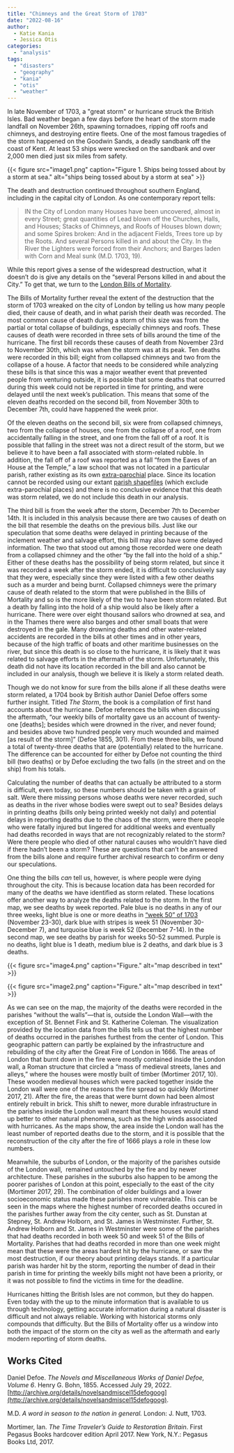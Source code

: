 ```yaml
---
title: "Chimneys and the Great Storm of 1703"
date: "2022-08-16"
author:
  - Katie Kania
  - Jessica Otis
categories: 
  - "analysis"
tags: 
  - "disasters"
  - "geography"
  - "kania"
  - "otis"
  - "weather"
---
```


In late November of 1703, a "great storm" or hurricane struck the British Isles. Bad weather began a few days before the heart of the storm made landfall on November 26th, spawning tornadoes, ripping off roofs and chimneys, and destroying entire fleets. One of the most famous tragedies of the storm happened on the Goodwin Sands, a deadly sandbank off the coast of Kent. At least 53 ships were wrecked on the sandbank and over 2,000 men died just six miles from safety.

{{< figure src="image1.png" caption="Figure 1. Ships being tossed about by a storm at sea." alt="ships being tossed about by a storm at sea" >}}

The death and destruction continued throughout southern England, including in the capital city of London. As one contemporary report tells:

> IN the City of London many Houses have been uncovered, almost in every Street; great quantities of Lead blown off the Churches, Halls, and Houses; Stacks of Chimneys, and Roofs of Houses blown down; and some Spires broken: And in the adjacent Fields, Trees tore up by the Roots. And several Persons killed in and about the City. In the River the Lighters were forced from their Anchors; and Barges laden with Corn and Meal sunk (M.D. 1703, 19).

While this report gives a sense of the widespread destruction, what it doesn’t do is give any details on the “several Persons killed in and about the City.” To get that, we turn to the [London Bills of Mortality](https://deathbynumbers.org/2022/01/31/the-london-bills-of-mortality/).

The Bills of Mortality further reveal the extent of the destruction that the storm of 1703 wreaked on the city of London by telling us how many people died, their cause of death, and in what parish their death was recorded. The most common cause of death during a storm of this size was from the partial or total collapse of buildings, especially chimneys and roofs. These causes of death were recorded in three sets of bills around the time of the hurricane. The first bill records these causes of death from November 23rd to November 30th, which was when the storm was at its peak. Ten deaths were recorded in this bill; eight from collapsed chimneys and two from the collapse of a house. A factor that needs to be considered while analyzing these bills is that since this was a major weather event that prevented people from venturing outside, it is possible that some deaths that occurred during this week could not be reported in time for printing, and were delayed until the next week’s publication. This means that some of the eleven deaths recorded on the second bill, from November 30th to December 7th, could have happened the week prior. 

Of the eleven deaths on the second bill, six were from collapsed chimneys, two from the collapse of houses, one from the collapse of a roof, one from accidentally falling in the street, and one from the fall off of a roof. It is possible that falling in the street was not a direct result of the storm, but we believe it to have been a fall associated with storm-related rubble. In addition, the fall off of a roof was reported as a fall “from the Eaves of an House at the Temple,” a law school that was not located in a particular parish, rather existing as its own [extra-parochial](https://deathbynumbers.org/2022/02/28/parishes-and-extra-parochial-places/) place. Since its location cannot be recorded using our extant [parish shapefiles](https://deathbynumbers.org/2022/08/01/early-modern-london-shapefiles/) (which exclude extra-parochial places) and there is no conclusive evidence that this death was storm related, we do not include this death in our analysis. 

The third bill is from the week after the storm, December 7th to December 14th. It is included in this analysis because there are two causes of death on the bill that resemble the deaths on the previous bills. Just like our speculation that some deaths were delayed in printing because of the inclement weather and salvage effort, this bill may also have some delayed information. The two that stood out among those recorded were one death from a collapsed chimney and the other “by the fall into the hold of a ship.” Either of these deaths has the possibility of being storm related, but since it was recorded a week after the storm ended, it is difficult to conclusively say that they were, especially since they were listed with a few other deaths such as a murder and being burnt. Collapsed chimneys were the primary cause of death related to the storm that were published in the Bills of Mortality and so is the more likely of the two to have been storm related. But a death by falling into the hold of a ship would also be likely after a hurricane. There were over eight thousand sailors who drowned at sea, and in the Thames there were also barges and other small boats that were destroyed in the gale. Many drowning deaths and other water-related accidents are recorded in the bills at other times and in other years, because of the high traffic of boats and other maritime businesses on the river, but since this death is so close to the hurricane, it is likely that it was related to salvage efforts in the aftermath of the storm. Unfortunately, this death did not have its location recorded in the bill and also cannot be included in our analysis, though we believe it is likely a storm related death.

Though we do not know for sure from the bills alone if all these deaths were storm related, a 1704 book by British author Daniel Defoe offers some further insight. Titled _The Storm_, the book is a compilation of first hand accounts about the hurricane. Defoe references the bills when discussing the aftermath, “our weekly bills of mortality gave us an account of twenty-one \[deaths\]; besides which were drowned in the river, and never found; and besides above two hundred people very much wounded and maimed \[as result of the storm\]” (Defoe 1855, 301). From these three bills, we found a total of twenty-three deaths that are (potentially) related to the hurricane. The difference can be accounted for either by Defoe not counting the third bill (two deaths) or by Defoe excluding the two falls (in the street and on the ship) from his totals.

Calculating the number of deaths that can actually be attributed to a storm is difficult, even today, so these numbers should be taken with a grain of salt. Were there missing persons whose deaths were never recorded, such as deaths in the river whose bodies were swept out to sea? Besides delays in printing deaths (bills only being printed weekly not daily) and potential delays in reporting deaths due to the chaos of the storm, were there people who were fatally injured but lingered for additional weeks and eventually had deaths recorded in ways that are not recognizably related to the storm? Were there people who died of other natural causes who wouldn’t have died if there hadn’t been a storm? These are questions that can’t be answered from the bills alone and require further archival research to confirm or deny our speculations.

One thing the bills _can_ tell us, however, is where people were dying throughout the city. This is because location data has been recorded for many of the deaths we have identified as storm related. These locations offer another way to analyze the deaths related to the storm. In the first map, we see deaths by week reported. Pale blue is no deaths in any of our three weeks, light blue is one or more deaths in [“week 50” of 1703](https://deathbynumbers.org/2022/02/14/confusion-of-calendars/) (November 23-30), dark blue with stripes is week 51 (November 30-December 7), and turquoise blue is week 52 (December 7-14). In the second map, we see deaths by parish for weeks 50-52 summed. Purple is no deaths, light blue is 1 death, medium blue is 2 deaths, and dark blue is 3 deaths.

{{< figure src="image4.png" caption="Figure." alt="map described in text" >}}

{{< figure src="image2.png" caption="Figure." alt="map described in text" >}}

As we can see on the map, the majority of the deaths were recorded in the parishes “without the walls”—that is, outside the London Wall—with the exception of St. Bennet Fink and St. Katherine Coleman. The visualization provided by the location data from the bills tells us that the highest number of deaths occurred in the parishes furthest from the center of London. This geographic pattern can partly be explained by the infrastructure and rebuilding of the city after the Great Fire of London in 1666. The areas of London that burnt down in the fire were mostly contained inside the London wall, a Roman structure that circled a “mass of medieval streets, lanes and alleys,” where the houses were mostly built of timber (Mortimer 2017, 10). These wooden medieval houses which were packed together inside the London wall were one of the reasons the fire spread so quickly (Mortimer 2017, 21). After the fire, the areas that were burnt down had been almost entirely rebuilt in brick. This shift to newer, more durable infrastructure in the parishes inside the London wall meant that these houses would stand up better to other natural phenomena, such as the high winds associated with hurricanes. As the maps show, the area inside the London wall has the least number of reported deaths due to the storm, and it is possible that the reconstruction of the city after the fire of 1666 plays a role in these low numbers.

Meanwhile, the suburbs of London, or the majority of the parishes outside of the London wall,  remained untouched by the fire and by newer architecture. These parishes in the suburbs also happen to be among the poorer parishes of London at this point, especially to the east of the city (Mortimer 2017, 29). The combination of older buildings and a lower socioeconomic status made these parishes more vulnerable. This can be seen in the maps where the highest number of recorded deaths occured in the parishes further away from the city center, such as St. Dunstan at Stepney, St. Andrew Holborn, and St. James in Westminster. Further, St. Andrew Holborn and St. James in Westminster were some of the parishes that had deaths recorded in both week 50 and week 51 of the Bills of Mortality. Parishes that had deaths recorded in more than one week might mean that these were the areas hardest hit by the hurricane, or saw the most destruction, if our theory about printing delays stands. If a particular parish was harder hit by the storm, reporting the number of dead in their parish in time for printing the weekly bills might not have been a priority, or it was not possible to find the victims in time for the deadline.

Hurricanes hitting the British Isles are not common, but they do happen. Even today with the up to the minute information that is available to us through technology, getting accurate information during a natural disaster is difficult and not always reliable. Working with historical storms only compounds that difficulty. But the Bills of Mortality offer us a window into both the impact of the storm on the city as well as the aftermath and early modern reporting of storm deaths.  

## Works Cited

Daniel Defoe. _The Novels and Miscellaneous Works of Daniel Defoe, Volume 6_. Henry G. Bohn, 1855. Accessed July 29, 2022. [http://archive.org/details/novelsandmiscel15defogoog](http://archive.org/details/novelsandmiscel15defogoog).

M.D. _A word in season to the nation in general._ London: J. Nutt, 1703.

Mortimer, Ian. _The Time Traveler’s Guide to Restoration Britain_. First Pegasus Books hardcover edition April 2017. New York, N.Y.: Pegasus Books Ltd, 2017.
